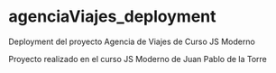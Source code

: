 # agenciaViajes_deployment
Deployment del proyecto Agencia de Viajes de Curso JS Moderno

Proyecto realizado en el curso JS Moderno de Juan Pablo de la Torre
